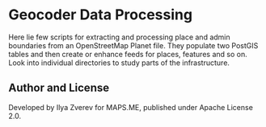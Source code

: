 # Geocoder Data Processing

Here lie few scripts for extracting and processing place and admin boundaries
from an OpenStreetMap Planet file. They populate two PostGIS tables and
then create or enhance feeds for places, features and so on. Look into
individual directories to study parts of the infrastructure.

## Author and License

Developed by Ilya Zverev for MAPS.ME, published under Apache License 2.0.
